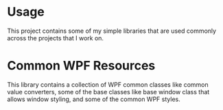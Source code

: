 # Usage
This project contains some of my simple libraries that are used commonly across the projects that I work on.


# Common WPF Resources
This library contains a collection of WPF common classes like common value converters, 
some of the base classes like base window class that allows window styling, and some of the common WPF styles.
